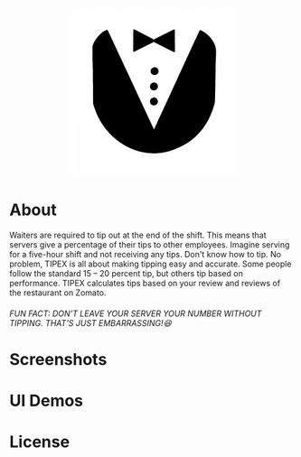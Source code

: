<p align = "center">
  <img src="https://github.com/Maanaav/Tipex/blob/main/assets/icon/TipexIcon.png" width="300" />
</p>

# About
Waiters are required to tip out at the end of the shift. This means that servers give a percentage of their tips to other employees. Imagine serving for a five-hour shift and not receiving any tips.
Don't know how to tip. No problem, TIPEX is all about making tipping easy and accurate. Some people follow the standard 15 – 20 percent tip, but others tip based on performance. TIPEX calculates tips based on your review and reviews of the restaurant on Zomato.

<h6>FUN FACT: DON’T LEAVE YOUR SERVER YOUR NUMBER WITHOUT TIPPING. THAT’S JUST EMBARRASSING!😆

# Screenshots

# UI Demos

# License
